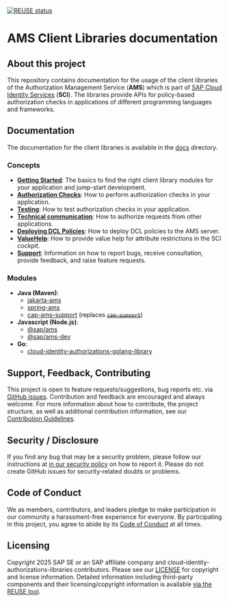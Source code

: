 [![REUSE status](https://api.reuse.software/badge/github.com/SAP/cloud-identity-authorizations-libraries)](https://api.reuse.software/info/github.com/SAP/cloud-identity-authorizations-libraries)

# AMS Client Libraries documentation

## About this project
This repository contains documentation for the usage of the client libraries of the Authorization Management Service (**AMS**) which is part of [SAP Cloud Identity Services](https://help.sap.com/docs/cloud-identity-services?locale=en-US) (**SCI**). The libraries provide APIs for policy-based authorization checks in applications of different programming languages and frameworks.

## Documentation
The documentation for the client libraries is available in the [docs](/docs) directory.

### Concepts
- [**Getting Started**](/docs/GettingStarted.md): The basics to find the right client library modules for your application and jump-start development.
- [**Authorization Checks**](/docs/AuthorizationChecks.md): How to perform authorization checks in your application.
- [**Testing**](/docs/Testing.md): How to test authorization checks in your application.
- [**Technical communication**](/docs/TechnicalCommunication.md): How to authorize requests from other applications.
- [**Deploying DCL Policies**](/docs/DeployDCL.md): How to deploy DCL policies to the AMS server.
- [**ValueHelp**](/docs/ValueHelp.md): How to provide value help for attribute restrictions in the SCI cockpit.
- [**Support**](/docs/Support.md): Information on how to report bugs, receive consultation, provide feedback, and raise feature requests.

### Modules

- **Java (Maven)**:
    - [jakarta-ams](/docs/java/jakarta-ams/jakarta-ams.md)
    - [spring-ams](/docs/java/spring-ams/spring-ams.md)
    - [cap-ams-support](/docs/java/cap-ams-support/cap-ams-support.md) (replaces [~~`cap-support`~~](/docs/java/cap-support/cap-support.md))
- **Javascript (Node.js)**:
    - [@sap/ams](/docs/nodejs/sap_ams/sap_ams.md)
    - [@sap/ams-dev](/docs/nodejs/sap_ams-dev/sap_ams-dev.md)
- **Go**:
    - [cloud-identity-authorizations-golang-library](/docs/go/go-ams/go-ams.md)

## Support, Feedback, Contributing

This project is open to feature requests/suggestions, bug reports etc. via [GitHub issues](https://github.com/SAP/cloud-identity-authorizations-libraries/issues). Contribution and feedback are encouraged and always welcome. For more information about how to contribute, the project structure, as well as additional contribution information, see our [Contribution Guidelines](CONTRIBUTING.md).

## Security / Disclosure
If you find any bug that may be a security problem, please follow our instructions at [in our security policy](https://github.com/SAP/cloud-identity-authorizations-libraries/security/policy) on how to report it. Please do not create GitHub issues for security-related doubts or problems.

## Code of Conduct

We as members, contributors, and leaders pledge to make participation in our community a harassment-free experience for everyone. By participating in this project, you agree to abide by its [Code of Conduct](https://github.com/SAP/.github/blob/main/CODE_OF_CONDUCT.md) at all times.

## Licensing

Copyright 2025 SAP SE or an SAP affiliate company and cloud-identity-authorizations-libraries contributors. Please see our [LICENSE](LICENSE) for copyright and license information. Detailed information including third-party components and their licensing/copyright information is available [via the REUSE tool](https://api.reuse.software/info/github.com/SAP/cloud-identity-authorizations-libraries).
